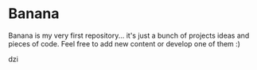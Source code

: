# Banana

Banana is my very first repository... it's just a bunch of projects ideas and pieces of code.
Feel free to add new content or develop one of them :)

dzi
